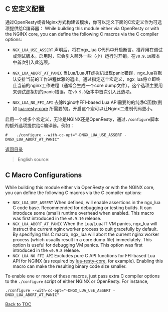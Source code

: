 C 宏定义配置
----------------------
通过OpenResty或者Nginx方式构建该模块，你可以定义下面的C宏定义作为可选项提供给C编译器：
While building this module either via OpenResty or with the NGINX core, you can define the following C macros via the C compiler options:

* `NGX_LUA_USE_ASSERT`
    声明后，将在ngx_lua C代码中开启断言。推荐用在调试或测试版本。启用时，它会引入额外一些（小）运行时开销。在`v0.9.10`版本中首次引入此选项。

* `NGX_LUA_ABORT_AT_PANIC`
    当Lua/LuaJIT虚拟机出现panic错误，ngx_lua将默认安排当前的工作进程优雅的退出。通过指定这个宏定义，ngx_lua将立即终止当前的nginx工作进程（通常会生成一个core dump文件）。这个选项主要用来调试虚拟机的panic错误。在`v0.9.8`版本中首次引入此选项。
* `NGX_LUA_NO_FFI_API`
    去除Nginx中FFI-based Lua API需要的的纯净C函数(例如 [lua-resty-core](https://github.com/openresty/lua-resty-core#readme) 所需要的)。开启这个宏可以让Nginx二进制代码更小。

启用一个或多个宏定义，无论是NGINX还是OpenResty，通过`./configure`脚本的额外选项提供给C编译器。例如：

```
#    ./configure --with-cc-opt="-DNGX_LUA_USE_ASSERT -DNGX_LUA_ABORT_AT_PANIC"
```

[返回目录](#table-of-contents)

> English source:

C Macro Configurations
----------------------

While building this module either via OpenResty or with the NGINX core, you can define the following C macros via the C compiler options:

* `NGX_LUA_USE_ASSERT`
    When defined, will enable assertions in the ngx_lua C code base. Recommended for debugging or testing builds. It can introduce some (small) runtime overhead when enabled. This macro was first introduced in the `v0.9.10` release.
* `NGX_LUA_ABORT_AT_PANIC`
    When the Lua/LuaJIT VM panics, ngx_lua will instruct the current nginx worker process to quit gracefully by default. By specifying this C macro, ngx_lua will abort the current nginx worker process (which usually result in a core dump file) immediately. This option is useful for debugging VM panics. This option was first introduced in the `v0.9.8` release.
* `NGX_LUA_NO_FFI_API`
    Excludes pure C API functions for FFI-based Lua API for NGINX (as required by [lua-resty-core](https://github.com/openresty/lua-resty-core#readme), for example). Enabling this macro can make the resulting binary code size smaller.

To enable one or more of these macros, just pass extra C compiler options to the `./configure` script of either NGINX or OpenResty. For instance,


    ./configure --with-cc-opt="-DNGX_LUA_USE_ASSERT -DNGX_LUA_ABORT_AT_PANIC"


[Back to TOC](#table-of-contents)